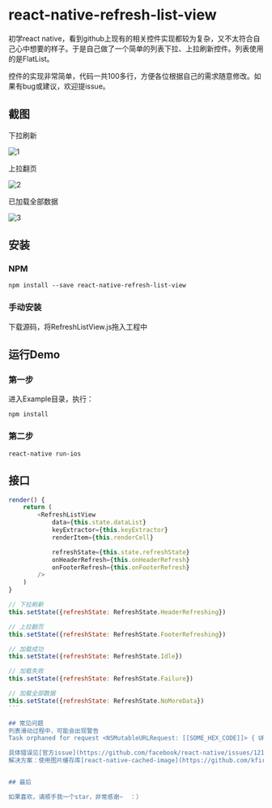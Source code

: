 # react-native-refresh-list-view

初学react native，看到github上现有的相关控件实现都较为复杂，又不太符合自己心中想要的样子。于是自己做了一个简单的列表下拉、上拉刷新控件。列表使用的是FlatList。

控件的实现非常简单，代码一共100多行，方便各位根据自己的需求随意修改。如果有bug或建议，欢迎提issue。

## 截图

下拉刷新

<img src="https://github.com/huanxsd/react-native-refresh-list-view/blob/master/screen_shot/1.png" alt="1" title="1">

上拉翻页

<img src="https://github.com/huanxsd/react-native-refresh-list-view/blob/master/screen_shot/2.png" alt="2" title="2">

已加载全部数据

<img src="https://github.com/huanxsd/react-native-refresh-list-view/blob/master/screen_shot/3.png" alt="3" title="3">

## 安装

### NPM
```
npm install --save react-native-refresh-list-view
```

### 手动安装
下载源码，将RefreshListView.js拖入工程中


## 运行Demo

### 第一步
进入Example目录，执行：
```
npm install
```

### 第二步
```
react-native run-ios
```

## 接口

```` javascript
render() {
    return (
        <RefreshListView
            data={this.state.dataList}
            keyExtractor={this.keyExtractor}
            renderItem={this.renderCell}

            refreshState={this.state.refreshState}
            onHeaderRefresh={this.onHeaderRefresh}
            onFooterRefresh={this.onFooterRefresh}
        />
    )
}

// 下拉刷新
this.setState({refreshState: RefreshState.HeaderRefreshing})

// 上拉翻页
this.setState({refreshState: RefreshState.FooterRefreshing})

// 加载成功
this.setState({refreshState: RefreshState.Idle})

// 加载失败
this.setState({refreshState: RefreshState.Failure})

// 加载全部数据
this.setState({refreshState: RefreshState.NoMoreData})
```

## 常见问题
列表滑动过程中，可能会出现警告
Task orphaned for request <NSMutableURLRequest: [[SOME_HEX_CODE]]> { URL: [[IMG_URL]] }

具体错误见[官方issue](https://github.com/facebook/react-native/issues/12152)。
解决方案：使用图片缓存库[react-native-cached-image](https://github.com/kfiroo/react-native-cached-image)


## 最后

如果喜欢，请顺手我一个star，非常感谢~  ：）
